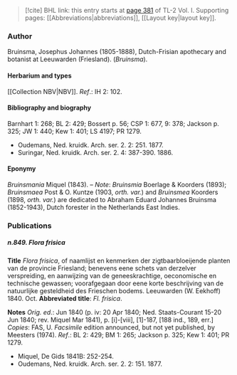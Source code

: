 > [!cite] BHL link: this entry starts at [page 381](https://www.biodiversitylibrary.org/item/103414#page/429/mode/1up) of TL-2 Vol. I.
> Supporting pages: [[Abbreviations|abbreviations]], [[Layout key|layout key]].

### Author

Bruinsma, Josephus Johannes (1805-1888), Dutch-Frisian apothecary and botanist at Leeuwarden (Friesland). (*Bruinsma*).

#### Herbarium and types

[[Collection NBV|NBV]].
*Ref*.: IH 2: 102.

#### Bibliography and biography

Barnhart 1: 268; BL 2: 429; Bossert p. 56; CSP 1: 677, 9: 378; Jackson p. 325; JW 1: 440; Kew 1: 401; LS 4197; PR 1279.
- Oudemans, Ned. kruidk. Arch. ser. 2. 2: 251. 1877.
- Suringar, Ned. kruidk. Arch. ser. 2. 4: 387-390. 1886.

#### Eponymy

*Bruinsmania* Miquel (1843). – *Note*: *Bruinsmia* Boerlage & Koorders (1893); *Bruinsmaea* Post & O. Kuntze (1903, *orth. var.*) and *Bruinsmea* Koorders (1898, *orth. var.*) are dedicated to Abraham Eduard Johannes Bruinsma (1852-1943), Dutch forester in the Netherlands East Indies.

### Publications

##### n.849. Flora frisica

**Title**
*Flora frisica*, of naamlijst en kenmerken der zigtbaarbloeijende planten van de provincie Friesland; benevens eene schets van derzelver verspreiding, en aanwijzing van de geneeskrachtige, oeconomische en technische gewassen; voorafgegaan door eene korte beschrijving van de natuurlijke gesteldheid des Frieschen bodems. Leeuwarden (W. Eekhoff) 1840. Oct.
**Abbreviated title**: *Fl. frisica*.

**Notes**
*Orig. ed*.: Jun 1840 (p. iv: 20 Apr 1840; Ned. Staats-Courant 15-20 Jun 1840; rev. Miquel Mar 1841), p. \[i\]-\[viii\], \[1\]-187, \[188 ind., 189, err.\] *Copies*: FAS, U.
*Facsimile* edition announced, but not yet published, by Meesters (1974).
*Ref*.: BL 2: 429; BM 1: 265; Jackson p. 325; Kew 1: 401; PR 1279.
- Miquel, De Gids 1841B: 252-254.
- Oudemans, Ned. kruidk. Arch. ser. 2. 2: 151. 1877.

